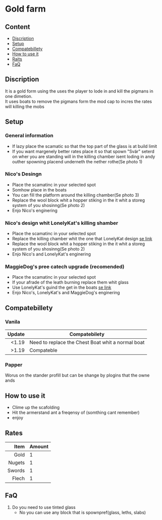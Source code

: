 # Gold farm

## Content 
-  [Discription]()
-  [Setup](https://sacgr.github.io/NicoGoldFarmGuid/#setup)
-  [Compatebillety](https://sacgr.github.io/)
-  [How to use it](https://sacgr.github.io/NicoGoldFarmGuid/#how-to-use-it) 
-  [Raits](https://sacgr.github.io/NicoGoldFarmGuid/#rates)
-  [FaQ](https://sacgr.github.io/NicoGoldFarmGuid/#faq) 




## Discription
It is a gold form using the uses the player to lode in and kill the pigmans in one dimetion.   
It uses boats to remove the pigmans form the mod cap to incres the rates will killing the mobs 
  
## Setup 
### General information
- If lazy place the scamatic so that the top part of the glass is at build limit
- If you want margenely better rates place it so that spown "Svär" seterd on wher you are standing will in the killing chamber isent loding in andy outher spowning placend underneth the nether rothe(Se photo 1)


### Nico's Desingn
- Place the scamatinc in your selected spot
- Somhow place in the boats 
- You can fill the platform around the killing chamber(Se photo 3)
- Replace the wool block whit a hopper stiking in the it whit a storeg system of you shosinng(Se photo 2)
- Enjo Nico's enginering 
### Nico's design whit LonelyKat's killing shamber 
- Place the scamatinc in your selected spot
- Replace the killing chamber whit the one that LonelyKat design [se link](https://youtu.be/GN_RV3ush94)
- Replace the wool block whit a hopper stiking in the it whit a storeg system of you shosinng(Se photo 2)
- Enjo Nico's and LonelyKat's enginering 

### MaggieDog's pree catech upgrade (recomended)
- Place the scamatinc in your selected spot
- If your afrade of the leath burning replace them whit glass 
- Use LonelyKat's guind the get in the boats [se link](https://youtu.be/GN_RV3ush94)
- Enjo Nico's, LonelyKat's and MaggieDog's enginering

## Compatebillety
### Vanila
| Update | Compatebilety |
|-----:|-----------|
| <1.19| Need to replace the Chest Boat whit a normal boat|
| >1.19| Compateble    |
### Papper 
Worus on the stander profill but can be shange by plogins that the owne ands 


## How to use it 
- Clime up the scafolding   
- Hit the armerstand ant a freqensy of (somthing cant remember)
- enjoy
## Rates
| Item | Amount |
|-----:|-----------|
| Gold| 1	|
| Nugets| 1    |
|  Swords| 1       |
|  Flech| 1       |
## FaQ 
1. Do you need to use tinted glass
	- No you can use any block that is spownpref(glass, leths, slabs) 





